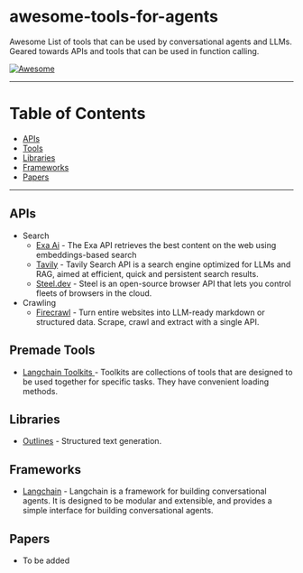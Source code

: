 # awesome-tools-for-agents
Awesome List of tools that can be used by conversational agents and LLMs. Geared towards APIs and tools that can be used in function calling.

[![Awesome](https://awesome.re/badge-flat.svg)](https://awesome.re)

---

# Table of Contents
- [APIs](#apis)
- [Tools](#tools)
- [Libraries](#libraries)
- [Frameworks](#frameworks)
- [Papers](#papers)

---

## APIs
- Search
    - [Exa Ai](https://exa.ai) - The Exa API retrieves the best content on the web using embeddings-based search
    - [Tavily](https://tavily.com) - Tavily Search API is a search engine optimized for LLMs and RAG, aimed at efficient, quick and persistent search results.
    - [Steel.dev](https://github.com/steel-dev/steel-browser) - Steel is an open-source browser API that lets you control fleets of browsers in the cloud.
- Crawling
    - [Firecrawl](https://github.com/mendableai/firecrawl) - Turn entire websites into LLM-ready markdown or structured data. Scrape, crawl and extract with a single API.
## Premade Tools
- [Langchain Toolkits ](https://python.langchain.com/v0.1/docs/integrations/toolkits/) - Toolkits are collections of tools that are designed to be used together for specific tasks. They have convenient loading methods.



## Libraries
- [Outlines](https://github.com/outlines-dev/outlines) - Structured text generation.

## Frameworks
- [Langchain](https://python.langchain.com/v0.1/docs/modules/agents/) - Langchain is a framework for building conversational agents. It is designed to be modular and extensible, and provides a simple interface for building conversational agents.


## Papers
- To be added
